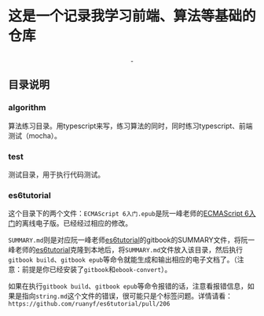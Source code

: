 # 这是一个记录我学习前端、算法等基础的仓库

<p align="center">
  <a href="https://github.com/feross/standard">
    <img src="https://img.shields.io/badge/code%20style-standard-green.svg?style=flat-square" alt="">
  </a>
  <a href="https://coveralls.io/github/Molunerfinn/FE-Learning?branch=master">
    <img src="https://coveralls.io/repos/github/Molunerfinn/FE-Learning/badge.svg?branch=master" alt="">
  </a>
</p>

## 目录说明

### algorithm

算法练习目录。用typescript来写，练习算法的同时，同时练习typescript、前端测试（mocha）。

### test

测试目录，用于执行代码测试。

### es6tutorial

这个目录下的两个文件：`ECMAScript 6入门.epub`是阮一峰老师的[ECMAScript 6入门](http://es6.ruanyifeng.com/)的离线电子版。已经经过相应的修改。

`SUMMARY.md`则是对应阮一峰老师[es6tutorial](https://github.com/ruanyf/es6tutorial)的gitbook的SUMMARY文件，将阮一峰老师的[es6tutorial](https://github.com/ruanyf/es6tutorial)克隆到本地后，将`SUMMARY.md`文件放入该目录，然后执行`gitbook build`、`gitbook epub`等命令就能生成和输出相应的电子文档了。（注意：前提是你已经安装了`gitbook`和`ebook-convert`）。  

如果在执行`gitbook build`、`gitbook epub`等命令报错的话，注意看报错信息，如果是指向`string.md`这个文件的错误，很可能只是个标签问题。详情请看：  
`https://github.com/ruanyf/es6tutorial/pull/206`
